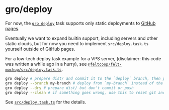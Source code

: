 # gro/deploy

For now, the [`gro deploy`](/src/deploy.task.ts)
task supports only static deployments to
[GitHub pages](https://pages.github.com/).

Eventually we want to expand builtin support,
including servers and other static clouds,
but for now you need to implement `src/deploy.task.ts` yourself outside of GitHub pages.

For a low-tech deploy task example for a VPS server,
(disclaimer: this code was written a while ago in a hurry),
see
[`@feltcoop/felt-mockup/src/deploy.task.ts`](https://github.com/feltcoop/felt-mockup/blob/main/src/deploy.task.ts).

```bash
gro deploy # prepare dist/ and commit it to the `deploy` branch, then push to go live
gro deploy --branch my-branch # deploy from `my-branch` instead of the default `main`
gro deploy --dry # prepare dist/ but don't commit or push
gro deploy --clean # if something goes wrong, use this to reset git and gro state
```

See [`src/deploy.task.ts`](/src/deploy.task.ts) for the details.
